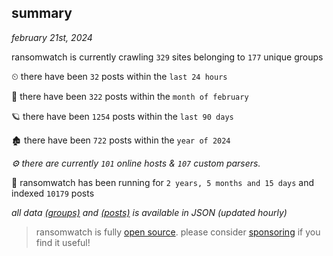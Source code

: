 
## summary
_february 21st, 2024_

ransomwatch is currently crawling `329` sites belonging to `177` unique groups

⏲ there have been `32` posts within the `last 24 hours`

🦈 there have been `322` posts within the `month of february`

🪐 there have been `1254` posts within the `last 90 days`

🏚 there have been `722` posts within the `year of 2024`

_⚙️ there are currently `101` online hosts & `107` custom parsers._

🦕 ransomwatch has been running for `2 years, 5 months and 15 days` and indexed `10179` posts

_all data  [(groups)](http://ransomwhat.telemetry.ltd/groups) and [(posts)](http://ransomwhat.telemetry.ltd/posts) is available in JSON (updated hourly)_

> ransomwatch is fully [open source](https://github.com/joshhighet/ransomwatch#ransomwatch--). please consider [sponsoring](https://github.com/sponsors/joshhighet) if you find it useful!
